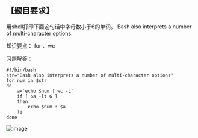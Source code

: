 ## 【题目要求】

用shell打印下面这句话中字母数小于6的单词。
Bash also interprets a number of multi-character options.

知识要点： for 、wc

习题解答：

```
#!/bin/bash 
str="Bash also interprets a number of multi-character options"
for num in $str
do
	a=`echo $num | wc -L`
	if [ $a -lt 6 ]
	then 
	    echo $num : $a
	fi
done

```


![image](https://user-images.githubusercontent.com/71164067/143685961-99a0acf8-6ae2-413e-8c00-371119fd5c04.png)

